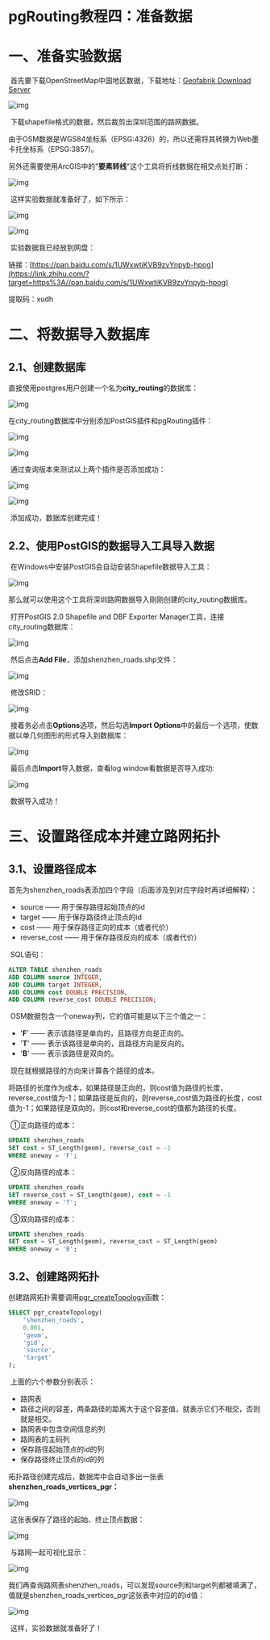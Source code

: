 # pgRouting教程四：准备数据

# 一、准备实验数据

​    首先要下载OpenStreetMap中国地区数据，下载地址：[Geofabrik Download Server](https://link.zhihu.com/?target=http%3A//download.geofabrik.de/asia.html)

![img](https://pic1.zhimg.com/80/v2-a843dda072974a7543ad7656e964b174_720w.jpg)

​    下载shapefile格式的数据，然后裁剪出深圳范围的路网数据。

​    由于OSM数据是WGS84坐标系（EPSG:4326）的，所以还需将其转换为Web墨卡托坐标系（EPSG:3857)。

​    另外还需要使用ArcGIS中的"**要素转线**"这个工具将折线数据在相交点处打断：

![img](https://pic1.zhimg.com/80/v2-21e9ab333937883b0b5b9d8ca8ec2170_720w.png)

​    这样实验数据就准备好了，如下所示：

![img](https://pic3.zhimg.com/80/v2-5e99f883400376ccf7f9451d7af3989e_720w.jpg)

![img](https://pic2.zhimg.com/80/v2-6a90e31afd578d711178e12a04155a4d_720w.jpg)

​    实验数据我已经放到网盘：

链接：[https://pan.baidu.com/s/1UWxwtiKVB9zvYnpyb-hpog](https://link.zhihu.com/?target=https%3A//pan.baidu.com/s/1UWxwtiKVB9zvYnpyb-hpog) 

提取码：xudh 

# 二、将数据导入数据库

## 2.1、创建数据库

​    直接使用postgres用户创建一个名为**city_routing**的数据库：

![img](https://pic2.zhimg.com/80/v2-86a925c2ed53aed80470084b53a1dee9_720w.jpg)

   在city_routing数据库中分别添加PostGIS插件和pgRouting插件：

![img](https://pic2.zhimg.com/80/v2-962f100542a5fe174e7808368718cd5d_720w.jpg)

![img](https://pic3.zhimg.com/80/v2-db2e21a8d67ba3853d234769b0ff7086_720w.jpg)

​    通过查询版本来测试以上两个插件是否添加成功：

![img](https://pic3.zhimg.com/80/v2-63d2c5095984ccc65383e631c75f704e_720w.png)

![img](https://pic2.zhimg.com/80/v2-9a5284db62499231189df50083099f41_720w.jpg)

​    添加成功，数据库创建完成！

## 2.2、使用PostGIS的数据导入工具导入数据

​    在Windows中安装PostGIS会自动安装Shapefile数据导入工具：

![img](https://pic3.zhimg.com/80/v2-33086dbf59e6b2a0ed0182b53efcfbc2_720w.jpg)

​    那么就可以使用这个工具将深圳路网数据导入刚刚创建的city_routing数据库。

​    打开PostGIS 2.0 Shapefile and DBF Exporter Manager工具，连接city_routing数据库：

![img](https://pic1.zhimg.com/80/v2-3abaad504a28200e6802d40bfbec9c24_720w.jpg)

​    然后点击**Add File**，添加shenzhen_roads.shp文件：

![img](https://pic4.zhimg.com/80/v2-b8d921eb3c4746b2583441992d116267_720w.jpg)

​    修改SRID：

![img](https://pic3.zhimg.com/80/v2-59bdd86b6775a782b31d73df51f262a2_720w.jpg)

​    接着务必点击**Options**选项，然后勾选**Import Options**中的最后一个选项，使数据以单几何图形的形式导入到数据库：

![img](https://pic2.zhimg.com/80/v2-4992176953069dd83d70ee5de903be4d_720w.jpg)

​    最后点击**Import**导入数据，查看log window看数据是否导入成功:

![img](https://pic3.zhimg.com/80/v2-19c10bab8aa56de1eec90bca864cb98e_720w.jpg)

​    数据导入成功！

# 三、设置路径成本并建立路网拓扑

## 3.1、设置路径成本

首先为shenzhen_roads表添加四个字段（后面涉及到对应字段时再详细解释）：

- source    ——    用于保存路径起始顶点的id
- target    ——    用于保存路径终止顶点的id
- cost    ——    用于保存路径正向的成本（或者代价）
- reverse_cost    ——    用于保存路径反向的成本（或者代价）

​    SQL语句：

```sql
ALTER TABLE shenzhen_roads
ADD COLUMN source INTEGER,
ADD COLUMN target INTEGER,
ADD COLUMN cost DOUBLE PRECISION,
ADD COLUMN reverse_cost DOUBLE PRECISION;
```

​    OSM数据包含一个oneway列，它的值可能是以下三个值之一：

- '**F**'    ——     表示该路径是单向的，且路径方向是正向的。
- '**T**'    ——    表示该路径是单向的，且路径方向是反向的。
- '**B**'    ——    表示该路径是双向的。

​    现在就根据路径的方向来计算各个路径的成本。

​     将路径的长度作为成本，如果路径是正向的，则cost值为路径的长度，reverse_cost值为-1；如果路径是反向的，则reverse_cost值为路径的长度，cost值为-1；如果路径是双向的，则cost和reverse_cost的值都为路径的长度。

​    ①正向路径的成本：

```sql
UPDATE shenzhen_roads
SET cost = ST_Length(geom), reverse_cost = -1
WHERE oneway = 'F';
```

​    ②反向路径的成本：

```sql
UPDATE shenzhen_roads
SET reverse_cost = ST_Length(geom), cost = -1
WHERE oneway = 'T';
```

​    ③双向路径的成本：

```sql
UPDATE shenzhen_roads
SET cost = ST_Length(geom), reverse_cost = ST_Length(geom)
WHERE oneway = 'B';
```

## 3.2、创建路网拓扑

创建路网拓扑需要调用[pgr_createTopology](https://link.zhihu.com/?target=http%3A//docs.pgrouting.org/latest/en/pgr_createTopology.html)函数：

```sql
SELECT pgr_createTopology(
	'shenzhen_roads', 
	0.001,
	'geom',
	'gid',
	'source',
	'target'
); 
```

​    上面的六个参数分别表示：

- 路网表
- 路径之间的容差，两条路径的距离大于这个容差值，就表示它们不相交，否则就是相交。
- 路网表中包含空间信息的列
- 路网表的主码列
- 保存路径起始顶点的id的列
- 保存路径终止顶点的id的列

​    拓扑路径创建完成后，数据库中会自动多出一张表**shenzhen_roads_vertices_pgr：**

![img](https://pic3.zhimg.com/80/v2-47d2fdec42fb88b6230ab8c7d4277c22_720w.jpg)

​    这张表保存了路径的起始、终止顶点数据：

![img](https://pic4.zhimg.com/80/v2-0da6ffe906bebc5f7188574a36f23d67_720w.jpg)

​    与路网一起可视化显示：

![img](https://pic1.zhimg.com/80/v2-f3ae5a41204805a0098b1d9efd11ed40_720w.jpg)

​    我们再查询路网表shenzhen_roads，可以发现source列和target列都被填满了，值就是shenzhen_roads_vertices_pgr这张表中对应的的id值：

![img](https://pic2.zhimg.com/80/v2-3564b19da534d90fe0162830b3c25de1_720w.jpg)

​    这样，实验数据就准备好了！